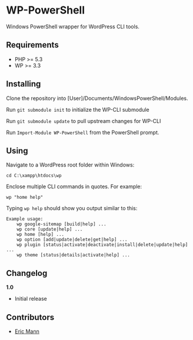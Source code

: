 WP-PowerShell
=============

Windows PowerShell wrapper for WordPress CLI tools.

Requirements
------------

* PHP >= 5.3
* WP >= 3.3

Installing
----------

Clone the repository into [User]/Documents/WindowsPowerShell/Modules.

Run `git submodule init` to initialize the WP-CLI submodule

Run `git submodule update` to pull upstream changes for WP-CLI

Run `Import-Module WP-PowerShell` from the PowerShell prompt.

Using
-----

Navigate to a WordPress root folder within Windows:

```
cd C:\xampp\htdocs\wp
```

Enclose multiple CLI commands in quotes.  For example:

```
wp "home help"
```

Typing `wp help` should show you output similar to this:

```
Example usage:
	wp google-sitemap [build|help] ...
	wp core [update|help] ...
	wp home [help] ...
	wp option [add|update|delete|get|help] ...
	wp plugin [status|activate|deactivate|install|delete|update|help] ...
	wp theme [status|details|activate|help] ...
```

Changelog
---------------

**1.0**

- Initial release

Contributors
------------

- [Eric Mann](http://eamann.com)
